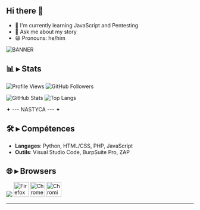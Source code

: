 ## Hi there 👋

- 🌱 I'm currently learning JavaScript and Pentesting
- 💬 Ask me about my story
- 😄 Pronouns: he/him

![BANNER](https://i.ibb.co/3STJwjN/Banni-re-Nastyca-Couleur.png)

## 📊 ▸ Stats
![Profile Views](https://komarev.com/ghpvc/?username=nastyca&label=Profile%20views&color=0085ff&style=flat) ![GitHub Followers](https://img.shields.io/github/followers/Nastyca?style=social)

![GitHub Stats](https://github-readme-stats.vercel.app/api?username=Nastyca&show_icons=true&theme=radical) 
![Top Langs](https://github-readme-stats.vercel.app/api/top-langs/?username=Nastyca&layout=compact&theme=radical)

✦ --- NASTYCA --- ✦

## 🛠️ ▸ Compétences
- **Langages**: Python, HTML/CSS, PHP, JavaScript
- **Outils**: Visual Studio Code, BurpSuite Pro, ZAP

## 🌐 ▸ Browsers
<img src="https://play-lh.googleusercontent.com/fK7sNgC6gPtsJUOU6v6qJHvH9wo3gi2O3XHV3unB6arktwBiWeUXAmOUl0lhXNlnKA"> <img src="https://upload.wikimedia.org/wikipedia/commons/8/84/Mozilla_Firefox_3.5_logo.png" width="40" height="40" alt="Firefox Logo" /> <img src="https://upload.wikimedia.org/wikipedia/commons/thumb/e/e1/Google_Chrome_icon_%28February_2022%29.svg/2048px-Google_Chrome_icon_%28February_2022%29.svg.png" width="40" height="40" alt="Chrome Logo" /> <img src="https://upload.wikimedia.org/wikipedia/commons/2/28/Chromium_Logo.svg" width="40" height="40" alt="Chromium Logo" />

---
